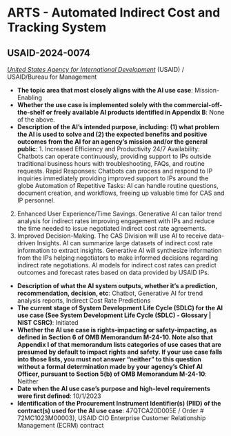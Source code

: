 # ARTS - Automated Indirect Cost and Tracking System
## USAID-2024-0074
_[United States Agency for International Development](<../3_agency/United States Agency for International Development.md>)_ (USAID) / USAID/Bureau for Management


+ **The topic area that most closely aligns with the AI use case**: Mission-Enabling
+ **Whether the use case is implemented solely with the commercial-off-the-shelf or freely available AI products identified in Appendix B**: None of the above.
+ **Description of the AI’s intended purpose, including: (1) what problem the AI is used to solve and (2) the expected benefits and positive outcomes from the AI for an agency’s mission and/or the general public**: 1. Increased Efficiency and Productivity
24/7 Availability: Chatbots can operate continuously, providing support to IPs outside traditional business hours with troubleshooting, FAQs, and routine requests.
Rapid Responses: Chatbots can process and respond to IP inquiries immediately providing improved support to IPs around the globe
Automation of Repetitive Tasks: AI can handle routine questions, document creation, and workflows, freeing up valuable time for CAS and IP personnel.
2. Enhanced User Experience/Time Savings. Generative AI can tailor trend analysis for indirect rates improving engagement with IPs and reduce the time needed to issue negotiated indirect cost rate agreements.
3. Improved Decision-Making. The CAS Division will use AI to receive data-driven Insights. AI can summarize large datasets of indirect cost rate information to extract insights. Generative AI will synthesize information from the IPs helping negotiators to make informed decisions regarding indirect rate negotiations. AI models for indirect cost rates can predict outcomes and forecast rates based on data provided by USAID IPs.
+ **Description of what the AI system outputs, whether it’s a prediction, recommendation, decision, etc**: Chatbot, Generative AI for trend analysis reports, Indirect Cost Rate Predictions
+ **The current stage of System Development Life Cycle (SDLC) for the AI use case (See System Development Life Cycle (SDLC) - Glossary | NIST CSRC)**: Initiated
+ **Whether the AI use case is rights-impacting or safety-impacting, as defined in Section 6 of OMB Memorandum M-24-10. Note also that Appendix I of that memorandum lists categories of use cases that are presumed by default to impact rights and safety. If your use case falls into those lists, you must not answer “neither” to this question without a formal determination made by your agency’s Chief AI Officer, pursuant to Section 5(b) of OMB Memorandum M-24-10**: Neither
+ **Date when the AI use case’s purpose and high-level requirements were first defined**: 10/1/2023
+ **Identification of the Procurement Instrument Identifier(s) (PIID) of the contract(s) used for the AI use case**: 47QTCA20D005E / Order # 72MC1023M00003), USAID CIO Enterprise Customer Relationship Management (ECRM) contract